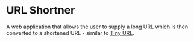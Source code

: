 # URL Shortner

A web application that allows the user to supply a long URL which is then converted to a shortened URL - similar to [Tiny URL](https://tinyurl.com).
